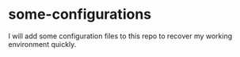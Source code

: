 # some-configurations
I will add some configuration files to this repo to recover my working environment quickly.
